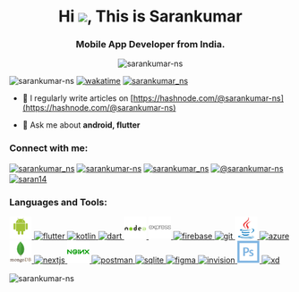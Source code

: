 <!-- <p align="center">
<a href="https://app.daily.dev/DailyDevTips"><img src="https://github.com/sarankumar-ns/sarankumar-ns/blob/main/devcard.svg" width="400" alt="Sarankumar N's Dev Card"/></a>
 </p>
 -->

<h1 align="center">Hi <img src="https://media.giphy.com/media/hvRJCLFzcasrR4ia7z/giphy.gif" width="35">, This is Sarankumar </h1>
<h3 align="center">Mobile App Developer from India.</h3>


<p align="center">
  <img src="https://github-readme-streak-stats.herokuapp.com?user=sarankumar-ns&theme=holi-theme&date_format=j%20M%5B%20Y%5D" alt="sarankumar-ns" />
</p>

<img src="https://komarev.com/ghpvc/?username=sarankumar-ns&label=Profile%20views&color=0e75b6&style=plastic" alt="sarankumar-ns" /> [![wakatime](https://wakatime.com/badge/user/c7717692-4085-4561-a431-692fef9dcbd3.svg)](https://wakatime.com/@c7717692-4085-4561-a431-692fef9dcbd3) <a href="https://twitter.com/sarankumar_ns" target="blank"><img src="https://img.shields.io/twitter/follow/sarankumar_ns?logo=twitter&style=for-the-badge" alt="sarankumar_ns" /></a>

- 📝 I regularly write articles on [https://hashnode.com/@sarankumar-ns](https://hashnode.com/@sarankumar-ns)

- 💬 Ask me about **android, flutter**

<h3 align="left">Connect with me:</h3>

<p align="left">
<a href="https://twitter.com/sarankumar_ns" target="blank"><img align="center" src="https://raw.githubusercontent.com/rahuldkjain/github-profile-readme-generator/master/src/images/icons/Social/twitter.svg" alt="sarankumar_ns" height="30" width="40" /></a>
<a href="https://linkedin.com/in/sarankumar-ns" target="blank"><img align="center" src="https://raw.githubusercontent.com/rahuldkjain/github-profile-readme-generator/master/src/images/icons/Social/linked-in-alt.svg" alt="sarankumar-ns" height="30" width="40" /></a>
<a href="https://instagram.com/sarankumar_ns" target="blank"><img align="center" src="https://raw.githubusercontent.com/rahuldkjain/github-profile-readme-generator/master/src/images/icons/Social/instagram.svg" alt="sarankumar_ns" height="30" width="40" /></a>
<a href="https://hashnode.com/@sarankumar-ns" target="blank"><img align="center" src="https://raw.githubusercontent.com/rahuldkjain/github-profile-readme-generator/master/src/images/icons/Social/hashnode.svg" alt="@sarankumar-ns" height="30" width="40" /></a>
<a href="https://www.hackerrank.com/saran14" target="blank"><img align="center" src="https://raw.githubusercontent.com/rahuldkjain/github-profile-readme-generator/master/src/images/icons/Social/hackerrank.svg" alt="saran14" height="30" width="40" /></a>
</p>

<h3 align="left">Languages and Tools:</h3>

<p align="left"> <a href="https://developer.android.com" target="_blank" rel="noreferrer"> <img src="https://raw.githubusercontent.com/devicons/devicon/master/icons/android/android-original-wordmark.svg" alt="android" width="40" height="40"/> </a> <a href="https://flutter.dev" target="_blank" rel="noreferrer"> <img src="https://www.vectorlogo.zone/logos/flutterio/flutterio-icon.svg" alt="flutter" width="40" height="40"/> </a> <a href="https://kotlinlang.org" target="_blank" rel="noreferrer"> <img src="https://www.vectorlogo.zone/logos/kotlinlang/kotlinlang-icon.svg" alt="kotlin" width="40" height="40"/> </a> <a href="https://dart.dev" target="_blank" rel="noreferrer"> <img src="https://www.vectorlogo.zone/logos/dartlang/dartlang-icon.svg" alt="dart" width="40" height="40"/> </a> <a href="https://nodejs.org" target="_blank" rel="noreferrer"> <img src="https://raw.githubusercontent.com/devicons/devicon/master/icons/nodejs/nodejs-original-wordmark.svg" alt="nodejs" width="40" height="40"/> </a> <a href="https://expressjs.com" target="_blank" rel="noreferrer"> <img src="https://raw.githubusercontent.com/devicons/devicon/master/icons/express/express-original-wordmark.svg" alt="express" width="40" height="40"/> </a> <a href="https://firebase.google.com/" target="_blank" rel="noreferrer"> <img src="https://www.vectorlogo.zone/logos/firebase/firebase-icon.svg" alt="firebase" width="40" height="40"/> </a> <a href="https://git-scm.com/" target="_blank" rel="noreferrer"> <img src="https://www.vectorlogo.zone/logos/git-scm/git-scm-icon.svg" alt="git" width="40" height="40"/> </a> <a href="https://www.java.com" target="_blank" rel="noreferrer"> <img src="https://raw.githubusercontent.com/devicons/devicon/master/icons/java/java-original.svg" alt="java" width="40" height="40"/> </a> <a href="https://azure.microsoft.com/en-in/" target="_blank" rel="noreferrer"> <img src="https://www.vectorlogo.zone/logos/microsoft_azure/microsoft_azure-icon.svg" alt="azure" width="40" height="40"/> </a> <a href="https://www.mongodb.com/" target="_blank" rel="noreferrer"> <img src="https://raw.githubusercontent.com/devicons/devicon/master/icons/mongodb/mongodb-original-wordmark.svg" alt="mongodb" width="40" height="40"/> </a> <a href="https://nextjs.org/" target="_blank" rel="noreferrer"> <img src="https://cdn.worldvectorlogo.com/logos/nextjs-2.svg" alt="nextjs" width="40" height="40"/> </a> <a href="https://www.nginx.com" target="_blank" rel="noreferrer"> <img src="https://raw.githubusercontent.com/devicons/devicon/master/icons/nginx/nginx-original.svg" alt="nginx" width="40" height="40"/> </a> <a href="https://postman.com" target="_blank" rel="noreferrer"> <img src="https://www.vectorlogo.zone/logos/getpostman/getpostman-icon.svg" alt="postman" width="40" height="40"/> </a> <a href="https://www.sqlite.org/" target="_blank" rel="noreferrer"> <img src="https://www.vectorlogo.zone/logos/sqlite/sqlite-icon.svg" alt="sqlite" width="40" height="40"/> </a> <a href="https://www.figma.com/" target="_blank" rel="noreferrer"> <img src="https://www.vectorlogo.zone/logos/figma/figma-icon.svg" alt="figma" width="40" height="40"/> </a> <a href="https://www.invisionapp.com/" target="_blank" rel="noreferrer"> <img src="https://www.vectorlogo.zone/logos/invisionapp/invisionapp-icon.svg" alt="invision" width="40" height="40"/> </a> <a href="https://www.photoshop.com/en" target="_blank" rel="noreferrer"> <img src="https://raw.githubusercontent.com/devicons/devicon/master/icons/photoshop/photoshop-line.svg" alt="photoshop" width="40" height="40"/> </a> <a href="https://www.adobe.com/products/xd.html" target="_blank" rel="noreferrer"> <img src="https://cdn.worldvectorlogo.com/logos/adobe-xd.svg" alt="xd" width="40" height="40"/> </a> </p>

<p>
</P>

<p><img align="center" src="https://github-readme-stats.vercel.app/api/top-langs?username=sarankumar-ns&show_icons=true&theme=dracula&locale=en&layout=compact" alt="sarankumar-ns" /></p>

